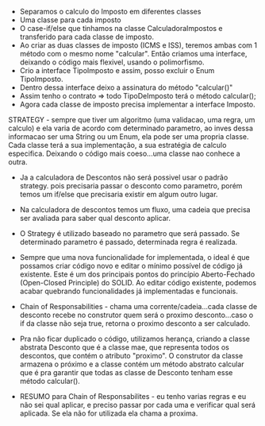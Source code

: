 - Separamos o calculo do Imposto em diferentes classes
- Uma classe para cada imposto
- O case-if/else que tinhamos na classe CalculadoraImpostos e transferido para cada classe de imposto.
- Ao criar as duas classes de imposto (ICMS e ISS), teremos ambas com 1 método com o mesmo nome "calcular". Então criamos uma interface, deixando o código mais flexivel, usando o polimorfismo.
- Crio a interface TipoImposto e assim, posso excluir o Enum TipoImposto.
- Dentro dessa interface deixo a assinatura do método "calcular()"
- Assim tenho o contrato => todo TipoDeImposto terá o método calcular();
- Agora cada classe de imposto precisa implementar a interface Imposto.

STRATEGY - sempre que tiver um algoritmo (uma validacao, uma regra, um calculo) e ela varia de acordo com determinado parametro, ao inves dessa informacao ser uma String ou um Enum, ela pode ser uma propria classe. Cada classe terá a sua implementação, a sua estratégia de calculo especifica.
Deixando o código mais coeso...uma classe nao conhece a outra.

- Ja a calculadora de Descontos não será possivel usar o padrão strategy. pois precisaria passar o desconto como parametro, porém temos um if/else que precisaria existir em algum outro lugar.
- Na calculadora de descontos temos um fluxo, uma cadeia que precisa ser avaliada para saber qual desconto aplicar.
- O Strategy é utilizado baseado no parametro que será passado. Se determinado parametro é passado, determinada regra é realizada.

- Sempre que uma nova funcionalidade for implementada, o ideal é que possamos criar código novo e editar o mínimo possível de código já existente. Este é um dos principais pontos do princípio Aberto-Fechado (Open-Closed Principle) do SOLID. Ao editar código existente, podemos acabar quebrando funcionalidades já implementadas e funcionais.

- Chain of Responsabilities - chama uma corrente/cadeia...cada classe de desconto recebe no construtor quem será o proximo desconto...caso o if da classe não seja true, retorna o proximo desconto a ser calculado.
- Pra não ficar duplicado o código, utilizamos herança, criando a classe abstrata Desconto que é a classe mae, que representa todos os descontos, que contém o atributo "proximo". O construtor da classe armazena o próximo e a classe contém um método abstrato calcular que é pra garantir que todas as classe de Desconto tenham esse método calcular(). 
- RESUMO para Chain of Responsabilites - eu tenho varias regras e eu não sei qual aplicar, e preciso passar por cada uma e verificar qual será aplicada. Se ela não for utilizada ela chama a proxima.